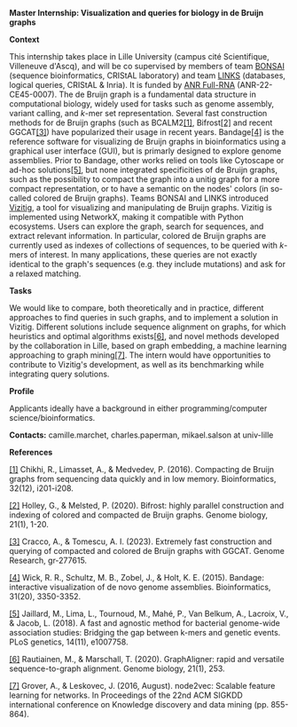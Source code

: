 **Master Internship: Visualization and queries for biology in de Bruijn graphs**

**Context**

This internship takes place in Lille University (campus cité Scientifique, Villeneuve d'Ascq), and will be co supervised by members of team [BONSAI](https://www.cristal.univ-lille.fr/bonsai/) (sequence bioinformatics, CRIStAL laboratory) and team [LINKS](https://team.inria.fr/links/fr/) (databases, logical queries, CRIStAL & Inria). 
It is funded by [ANR Full-RNA](https://anr.fr/Projet-ANR-22-CE45-0007) (ANR-22-CE45-0007).
The de Bruijn graph is a fundamental data structure in computational biology, widely used for tasks such as genome assembly, variant calling, and *k*-mer set representation. 
Several fast construction methods for de Bruijn graphs (such as BCALM2[[1]](https://academic.oup.com/bioinformatics/article/32/12/i201/2289008), Bifrost[[2]](https://genomebiology.biomedcentral.com/articles/10.1186/s13059-020-02135-8) and recent GGCAT[[3]](https://genome.cshlp.org/content/early/2023/05/30/gr.277615.122.abstract)) have popularized their usage in recent years. 
Bandage[[4]](https://academic.oup.com/bioinformatics/article/31/20/3350/196114) is the reference software for visualizing de Bruijn graphs in bioinformatics using a graphical user interface (GUI), but is primarly designed to explore genome assemblies. 
Prior to Bandage, other works relied on tools like Cytoscape or ad-hoc solutions[[5]](https://gitlab.inria.fr/pydisk/examples/vizitig), but none integrated specificities of de Bruijn graphs, such as the possibility to compact the graph into a unitig graph for a more compact representation, or to have a semantic on the nodes' colors (in so-called colored de Bruijn graphs).
Teams BONSAI and LINKS introduced [Vizitig](https://gitlab.inria.fr/pydisk/examples/vizitig), a tool for visualizing and manipulating de Bruijn graphs. Vizitig is implemented using NetworkX, making it compatible with Python ecosystems. 
Users can explore the graph, search for sequences, and extract relevant information. In particular, colored de Bruijn graphs are currently used as indexes of collections of sequences, to be queried with *k*-mers of interest. 
In many applications, these queries are not exactly identical to the graph's sequences (e.g. they include mutations) and ask for a relaxed matching.

**Tasks**

We would like to compare, both theoretically and in practice, different approaches to find queries in such graphs, and to implement a solution in Vizitig. 
Different solutions include sequence alignment on graphs, for which heuristics and optimal algorithms exists[[6]](https://link.springer.com/article/10.1186/s13059-020-02157-2), and novel methods developed by the collaboration in Lille, based on graph embedding, a machine learning approaching to graph mining[[7]](https://dl.acm.org/doi/abs/10.1145/2939672.2939754). 
The intern would have opportunities to contribute to Vizitig's development, as well as its benchmarking while integrating query solutions.

**Profile**

Applicants ideally have a background in either programming/computer science/bioinformatics.

**Contacts:** camille.marchet, charles.paperman, mikael.salson at univ-lille

**References**

[[1]](https://academic.oup.com/bioinformatics/article/32/12/i201/2289008) Chikhi, R., Limasset, A., & Medvedev, P. (2016). Compacting de Bruijn graphs from sequencing data quickly and in low memory. Bioinformatics, 32(12), i201-i208.

[[2]](https://genomebiology.biomedcentral.com/articles/10.1186/s13059-020-02135-8) Holley, G., & Melsted, P. (2020). Bifrost: highly parallel construction and indexing of colored and compacted de Bruijn graphs. Genome biology, 21(1), 1-20.

[[3]](https://genome.cshlp.org/content/early/2023/05/30/gr.277615.122.abstract) Cracco, A., & Tomescu, A. I. (2023). Extremely fast construction and querying of compacted and colored de Bruijn graphs with GGCAT. Genome Research, gr-277615.

[[4]](https://academic.oup.com/bioinformatics/article/31/20/3350/196114) Wick, R. R., Schultz, M. B., Zobel, J., & Holt, K. E. (2015). Bandage: interactive visualization of de novo genome assemblies. Bioinformatics, 31(20), 3350-3352.

[[5]](https://gitlab.inria.fr/pydisk/examples/vizitig) Jaillard, M., Lima, L., Tournoud, M., Mahé, P., Van Belkum, A., Lacroix, V., & Jacob, L. (2018). A fast and agnostic method for bacterial genome-wide association studies: Bridging the gap between k-mers and genetic events. PLoS genetics, 14(11), e1007758.

[[6]](https://link.springer.com/article/10.1186/s13059-020-02157-2) Rautiainen, M., & Marschall, T. (2020). GraphAligner: rapid and versatile sequence-to-graph alignment. Genome biology, 21(1), 253.

[[7]](https://dl.acm.org/doi/abs/10.1145/2939672.2939754) Grover, A., & Leskovec, J. (2016, August). node2vec: Scalable feature learning for networks. In Proceedings of the 22nd ACM SIGKDD international conference on Knowledge discovery and data mining (pp. 855-864).
